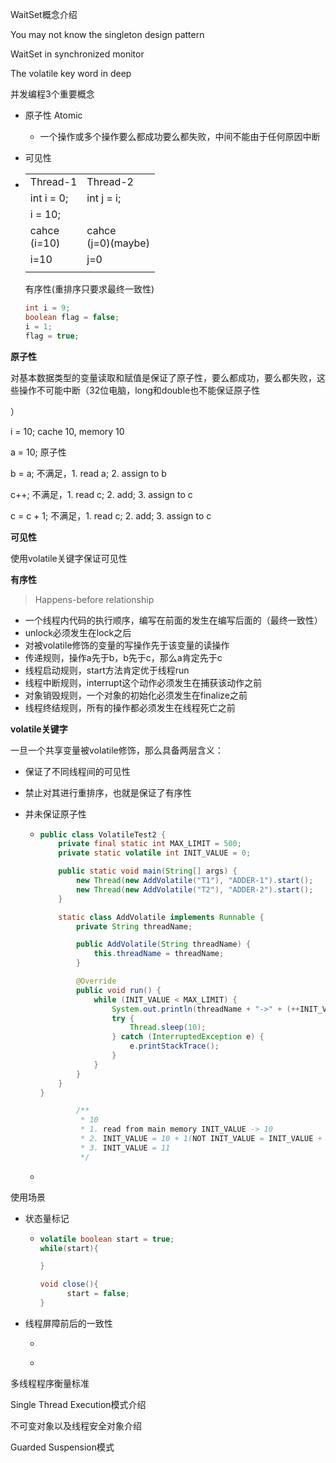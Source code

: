 WaitSet概念介绍

You may not know the singleton design pattern

WaitSet in synchronized monitor

The volatile key word in deep



并发编程3个重要概念

- 原子性 Atomic

  - 一个操作或多个操作要么都成功要么都失败，中间不能由于任何原因中断

- 可见性 

- |                 |                        |
  | --------------- | ---------------------- |
  | Thread-1        | Thread-2               |
  | int i = 0;      | int j = i;             |
  | i = 10;         |                        |
  | cahce<br>(i=10) | cahce<br/>(j=0)(maybe) |
  | i=10            | j=0                    |
  |                 |                        |

  有序性(重排序只要求最终一致性)

  ```java
  int i = 9;
  boolean flag = false;
  i = 1;
  flag = true;
  ```

  

**原子性**

对基本数据类型的变量读取和赋值是保证了原子性，要么都成功，要么都失败，这些操作不可能中断（32位电脑，long和double也不能保证原子性

）

 i = 10; cache 10, memory 10



a = 10;        原子性   

b = a;          不满足，1. read a; 2. assign to b 

c++;             不满足，1. read c; 2. add; 3. assign to c

c = c + 1;     不满足，1. read c; 2. add; 3. assign to c

**可见性**

 使用volatile关键字保证可见性

**有序性**

> Happens-before relationship

- 一个线程内代码的执行顺序，编写在前面的发生在编写后面的（最终一致性）
- unlock必须发生在lock之后
- 对被volatile修饰的变量的写操作先于该变量的读操作
- 传递规则，操作a先于b，b先于c，那么a肯定先于c
- 线程启动规则，start方法肯定优于线程run
- 线程中断规则，interrupt这个动作必须发生在捕获该动作之前
- 对象销毁规则，一个对象的初始化必须发生在finalize之前
- 线程终结规则，所有的操作都必须发生在线程死亡之前











**volatile关键字**



一旦一个共享变量被volatile修饰，那么具备两层含义：

- 保证了不同线程间的可见性

- 禁止对其进行重排序，也就是保证了有序性

- 并未保证原子性

  - ```java
    public class VolatileTest2 {
        private final static int MAX_LIMIT = 500;
        private static volatile int INIT_VALUE = 0;
    
        public static void main(String[] args) {
            new Thread(new AddVolatile("T1"), "ADDER-1").start();
            new Thread(new AddVolatile("T2"), "ADDER-2").start();
        }
    
        static class AddVolatile implements Runnable {
            private String threadName;
    
            public AddVolatile(String threadName) {
                this.threadName = threadName;
            }
    
            @Override
            public void run() {
                while (INIT_VALUE < MAX_LIMIT) {
                    System.out.println(threadName + "->" + (++INIT_VALUE));
                    try {
                        Thread.sleep(10);
                    } catch (InterruptedException e) {
                        e.printStackTrace();
                    }
                }
            }
        }
    }
    
            /**
             * 10 
             * 1. read from main memory INIT_VALUE -> 10
             * 2. INIT_VALUE = 10 + 1(NOT INIT_VALUE = INIT_VALUE + 1)
             * 3. INIT_VALUE = 11 
             */
    ```

  - 

使用场景

- 状态量标记

  - ```java
    volatile boolean start = true;
    while(start){
    
    }
    
    void close(){
    	  start = false;
    }
    ```

- 线程屏障前后的一致性

  - ```
    
    ```

  - 

多线程程序衡量标准

Single Thread Execution模式介绍

不可变对象以及线程安全对象介绍

Guarded Suspension模式

